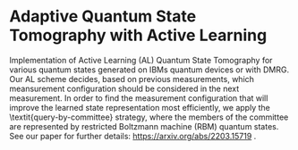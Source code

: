 # Adaptive Quantum State Tomography with Active Learning
Implementation of Active Learning (AL) Quantum State Tomography for various quantum states generated on IBMs quantum devices or with DMRG. Our AL scheme decides, based on previous measurements, which meansurement configuration should be considered in the next measurement. In order to find the measurement configuration that will improve the learned state representation most efficiently, we apply the \textit{query-by-committee} strategy, where the members of the committee are represented by restricted Boltzmann machine (RBM) quantum states. See our paper for further details: https://arxiv.org/abs/2203.15719 .

